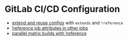 # GitLab CI/CD Configuration

- [extend and reuse configs](https://kevingimbel.de/blog/2022/01/how-to-extend-and-reuse-configs-in-gitlab-ci/) with `extends` and `!reference`
- [!reference job attributes in other jobs](https://dnsmichi.at/2021/09/17/reusable-job-attributes-in-other-jobs-in-gitlab-ci-cd-with-reference/)
- [parallel matrix builds with !reference](https://dnsmichi.at/2021/09/23/efficient-pipelines-gitlab-ci-cd-parallel-matrix-builds-reference/)
